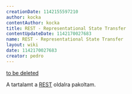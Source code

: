 ```yaml
---
creationDate: 1142155597210 
author: kocka 
contentAuthor: kocka 
title: REST - Representational State Transfer 
contentUpdateDate: 1142170027683 
name: REST - Representational State Transfer 
layout: wiki 
date: 1142170027683 
creator: pedro 
---
```

[to be deleted](to%20be%20deleted.html)

A tartalamt a [REST](REST.html) oldalra pakoltam.

